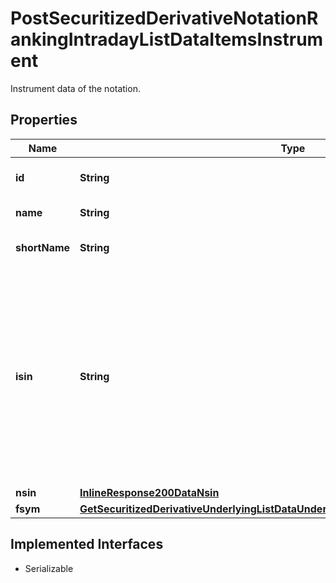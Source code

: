 

# PostSecuritizedDerivativeNotationRankingIntradayListDataItemsInstrument

Instrument data of the notation.

## Properties

Name | Type | Description | Notes
------------ | ------------- | ------------- | -------------
**id** | **String** | Identifier of the instrument. |  [optional]
**name** | **String** | Name of the instrument. |  [optional]
**shortName** | **String** | Short name of the instrument. |  [optional]
**isin** | **String** | The International Securities Identification Number (ISIN) of the instrument. The ISIN is a 12-character code of digits and upper-case letters that uniquely identifies an instrument. |  [optional]
**nsin** | [**InlineResponse200DataNsin**](InlineResponse200DataNsin.md) |  |  [optional]
**fsym** | [**GetSecuritizedDerivativeUnderlyingListDataUnderlyingsItemsNotationInstrumentFsym**](GetSecuritizedDerivativeUnderlyingListDataUnderlyingsItemsNotationInstrumentFsym.md) |  |  [optional]


## Implemented Interfaces

* Serializable


